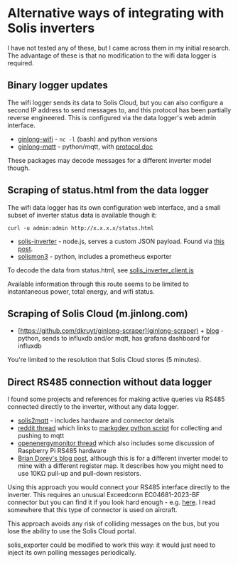 # Alternative ways of integrating with Solis inverters

I have not tested any of these, but I came across them in my initial
research.  The advantage of these is that no modification to the wifi data
logger is required.

## Binary logger updates

The wifi logger sends its data to Solis Cloud, but you can also configure a
second IP address to send messages to, and this protocol has been partially
reverse engineered.  This is configured via the data logger's web admin
interface.

* [ginlong-wifi](https://github.com/graham0/ginlong-wifi) - `nc -l` (bash)
  and python versions
* [ginlong-mqtt](https://github.com/dpoulson/ginlong-mqtt) - python/mqtt,
  with [protocol doc](https://github.com/dpoulson/ginlong-mqtt/blob/master/Protocol)

These packages may decode messages for a different inverter model though.

## Scraping of status.html from the data logger

The wifi data logger has its own configuration web interface, and a small
subset of inverter status data is available though it:

```
curl -u admin:admin http://x.x.x.x/status.html
```

* [solis-inverter](https://github.com/fss/solis-inverter) - node.js, serves a custom JSON payload.
  Found via [this post](https://community.openenergymonitor.org/t/working-integration-with-ginlong-solis-pv-inverter-wifi-stick/15357).
* [solismon3](https://github.com/NosIreland/solismon3) - python, includes a prometheus exporter

To decode the data from status.html, see
[solis_inverter_client.js](https://github.com/fss/solis-inverter/blob/master/lib/solis_inverter_client.js)

Available information through this route seems to be limited to
instantaneous power, total energy, and wifi status.

## Scraping of Solis Cloud (m.jinlong.com)

* [https://github.com/dkruyt/ginlong-scraper](ginlong-scraper) +
  [blog](https://blog.kruyt.org/ginlong-scraper/) - python, sends to influxdb and/or
  mqtt, has grafana dashboard for influxdb

You're limited to the resolution that Solis Cloud stores (5 minutes).

## Direct RS485 connection without data logger

I found some projects and references for making active queries via RS485
connected directly to the inverter, without any data logger.

* [solis2mqtt](https://github.com/incub77/solis2mqtt) - includes hardware and connector
  details
* [reddit thread](https://www.reddit.com/r/homeassistant/comments/usavoh/ginlong_solis_pv_inverter_to_mqtt_and_home/)
  which links to [markgdev python script](https://gist.github.com/markgdev/ce2dbf9002385cbe5a35b81985f9c84a)
  for collecting and pushing to mqtt
* [openenergymonitor thread](https://community.openenergymonitor.org/t/getting-data-from-inverters-via-an-rs485-connection/8377/26?page=2)
  which also includes some discussion of Raspberry Pi RS485 hardware
* [Brian Dorey's blog
  post](https://www.briandorey.com/post/solar-upgrade-solis-1-5kw-inverter-raspberry-pi-rs485-logging),
  although this is for a different inverter model to mine with a different
  register map.  It describes how you might need to use 10KΩ pull-up and
  pull-down resistors.

Using this approach you would connect your RS485 interface directly to the
inverter.  This requires an unusual Exceedconn EC04681-2023-BF connector but
you can find it if you look hard enough - e.g. 
[here](https://www.ebay.co.uk/itm/275517047561).  I read somewhere that this
type of connector is used on aircraft.

This approach avoids any risk of colliding messages on the bus, but you lose
the ability to use the Solis Cloud portal.

solis_exporter could be modified to work this way: it would just need to
inject its own polling messages periodically.
